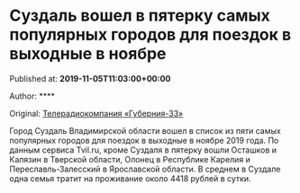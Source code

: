 
# Суздаль вошел в пятерку самых популярных городов для поездок в выходные в ноябре

Published at: **2019-11-05T11:03:00+00:00**

Author: ****

Original: [Телерадиокомпания «Губерния-33»](http://trc33.ru/news/society/suzdal-voshel-v-pyaterku-samykh-populyarnykh-gorodov-dlya-poezdok-v-vykhodnye-v-noyabre/)

Город Суздаль Владимирской области вошел в список из пяти самых популярных городов для поездок в выходные в ноябре 2019 года. По данным сервиса Tvil.ru, кроме Суздаля в пятерку вошли Осташков и Калязин в Тверской области, Олонец в Республике Карелия и Переславль-Залесский в Ярославской области.
В среднем в Суздале одна семья тратит на проживание около 4418 рублей в сутки.
